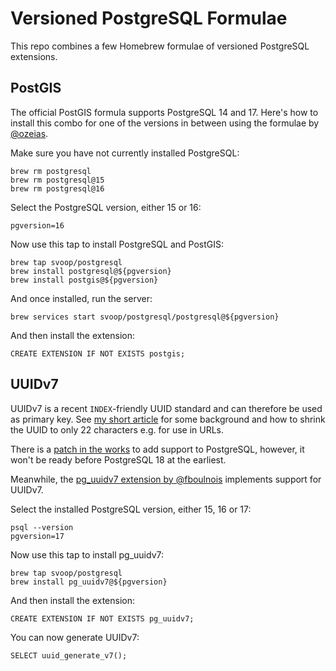 # Versioned PostgreSQL Formulae

This repo combines a few Homebrew formulae of versioned PostgreSQL extensions.

## PostGIS

The official PostGIS formula supports PostgreSQL 14 and 17. Here's  how to install this combo for one of the versions in between using the formulae by [@ozeias](https://github.com/ozeias/homebrew-postgresql).

Make sure you have not currently installed PostgreSQL:

```
brew rm postgresql
brew rm postgresql@15
brew rm postgresql@16
```

Select the PostgreSQL version, either 15 or 16:

```
pgversion=16
```

Now use this tap to install PostgreSQL and PostGIS:

```
brew tap svoop/postgresql
brew install postgresql@${pgversion}
brew install postgis@${pgversion}
```

And once installed, run the server:

```
brew services start svoop/postgresql/postgresql@${pgversion}
```

And then install the extension:

```
CREATE EXTENSION IF NOT EXISTS postgis;
```

## UUIDv7

UUIDv7 is a recent `INDEX`-friendly UUID standard and can therefore be used as primary key. See [my short article](https://dev.to/svoop/shrink-uuids-with-postgresql-or-ruby-4i0m) for some background and how to shrink the UUID to only 22 characters e.g. for use in URLs.

There is a [patch in the works](https://www.postgresql.org/message-id/flat/CAAhFRxitJv=yoGnXUgeLB_O+M7J2BJAmb5jqAT9gZ3bij3uLDA@mail.gmail.com) to add support to PostgreSQL, however, it won't be ready before PostgreSQL 18 at the earliest.

Meanwhile, the [pg_uuidv7 extension by @fboulnois](https://github.com/fboulnois/pg_uuidv7) implements support for UUIDv7.

Select the installed PostgreSQL version, either 15, 16 or 17:

```
psql --version
pgversion=17
```

Now use this tap to install pg_uuidv7:

```
brew tap svoop/postgresql
brew install pg_uuidv7@${pgversion}
```

And then install the extension:

```
CREATE EXTENSION IF NOT EXISTS pg_uuidv7;
```

You can now generate UUIDv7:

```
SELECT uuid_generate_v7();
```
